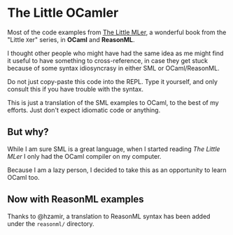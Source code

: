 # The Little OCamler
Most of the code examples from [The Little MLer](http://www.ccs.neu.edu/home/matthias/BTML/index.html), a wonderful book from the "Little `X`er" series, in **OCaml** and **ReasonML**.

I thought other people who might have had the same idea as me might find it useful to have something to cross-reference, in case they get stuck because of some syntax idiosyncrasy in either SML or OCaml/ReasonML.

Do not just copy-paste this code into the REPL. Type it yourself, and only consult this if you have trouble with the syntax.

This is just a translation of the SML examples to OCaml, to the best of my efforts. Just don't expect idiomatic code or anything.

## But why?
While I am sure SML is a great language, when I started reading *The Little MLer* I only had the OCaml compiler on my computer.

Because I am a lazy person, I decided to take this as an opportunity to learn OCaml too.

## Now with ReasonML examples
Thanks to @hzamir, a translation to ReasonML syntax has been added under the `reasonml/` directory.
